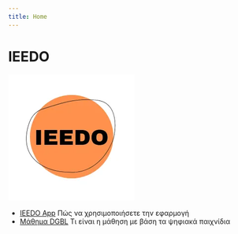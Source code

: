 ```yaml
---
title: Home
---
```

# IEEDO

![](assets/IEEDO_icon.webp)

- [IEEDO App](app/index.md)
  Πώς να χρησιμοποιήσετε την εφαρμογή
- [Μάθημα DGBL](dgbl/index.md)
  Τι είναι η μάθηση με βάση τα ψηφιακά παιχνίδια